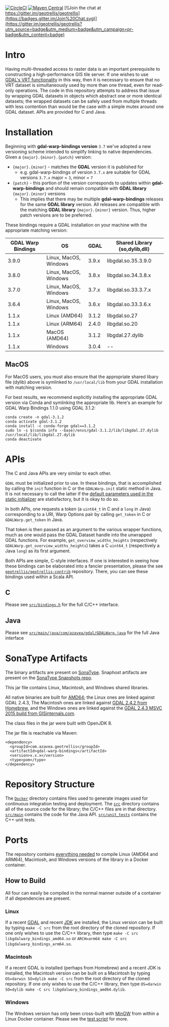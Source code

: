 [![CircleCI](https://circleci.com/gh/geotrellis/gdal-warp-bindings.svg?style=svg)](https://circleci.com/gh/geotrellis/gdal-warp-bindings) [![Maven Central](https://img.shields.io/maven-central/v/com.azavea.geotrellis/gdal-warp-bindings)](https://search.maven.org/artifact/com.azavea.geotrellis/gdal-warp-bindings) [![Join the chat at https://gitter.im/geotrellis/geotrellis](https://badges.gitter.im/Join%20Chat.svg)](https://gitter.im/geotrellis/geotrellis?utm_source=badge&utm_medium=badge&utm_campaign=pr-badge&utm_content=badge)

# Intro #

Having multi-threaded access to raster data is an important prerequisite to constructing a high-performance GIS tile server.
If one wishes to use [GDAL's VRT functionality](https://www.gdal.org/gdal_vrttut.html) in this way, then it is necessary to ensure that no VRT dataset is simultaneously used by more than one thread, even for read-only operations.
The code in this repository attempts to address that issue by wrapping GDAL datasets in objects which abstract one or more identical datasets; the wrapped datasets can be safely used from multiple threads with less contention than would be the case with a simple mutex around one GDAL dataset.
APIs are provided for C and Java.

# Installation #

Beginning with **gdal-warp-bindings version** `3.7` we've adopted a new versioning scheme intended to simplify linking to native dependencies. Given a `{major}.{minor}.{patch}` version:
* `{major}.{minor}` - matches the **GDAL** version it is published for
  * e.g. gdal-warp-bindings of version `3.7.x` are suitable for GDAL versions `3.7.x` major = `3`, minor = `7`
* `{patch}` - this portion of the version corresponds to updates within **gdal-warp-bindings** and should remain compatible with **GDAL library** `{major}.{minor}` versions
  * This implies that there may be multiple **gdal-warp-bindings** releases for the same **GDAL library** version. All releases are compatible with the matching **GDAL library** `{major}.{minor}` version. Thus, higher patch versions are to be preferred.

These bindings require a GDAL installation on your machine with the appropriate matching version:

| GDAL Warp Bindings | OS                    |  GDAL | Shared Library {so,dylib,dll} |
|--------------------|-----------------------|-------|-------------------------------|
|              3.9.0 | Linux, MacOS, Windows | 3.9.x | libgdal.so.35.3.9.0           |
|              3.8.0 | Linux, MacOS, Windows | 3.8.x | libgdal.so.34.3.8.x           |
|              3.7.0 | Linux, MacOS, Windows | 3.7.x | libgdal.so.33.3.7.x           |
|              3.6.4 | Linux, MacOS, Windows | 3.6.x | libgdal.so.33.3.6.x           |
|              1.1.x | Linux (AMD64)         | 3.1.2 | libgdal.so.27                 |
|              1.1.x | Linux (ARM64)         | 2.4.0 | libgdal.so.20                 |
|              1.1.x | MacOS (AMD64)         | 3.1.2 | libgdal.27.dylib              |
|              1.1.x | Windows               | 3.0.4 | --                            |

## MacOS ##

For MacOS users, you must also ensure that the appropriate shared libary file (dylib) above is symlinked to `/usr/local/lib` from your GDAL installation with matching version.

For best results, we recommend explicitly installing the appropriate GDAL version via Conda and symlinking the appropriate lib. Here's an example for GDAL Warp Bindings 1.1.0 using GDAL 3.1.2:

```shell
conda create -n gdal-3.1.2
conda activate gdal-3.1.2
conda install -c conda-forge gdal==3.1.2
sudo ln -s $(conda info --base)/envs/gdal-3.1.2/lib/libgdal.27.dylib /usr/local/lib/libgdal.27.dylib
conda deactivate
```

# APIs #

The C and Java APIs are very similar to each other.

`GDAL` must be initialized prior to use.
In these bindings, that is accomplished by calling the `init` function in C or the `GDALWarp.init` static method in Java.
It is not necessary to call the latter if the [default parameters used in the static initializer](https://github.com/geotrellis/gdal-warp-bindings/blob/master/src/main/java/com/azavea/gdal/GDALWarp.java#L72) are statisfactory, but it is okay to do so.

In both APIs, one requests a token (a `uint64_t` in C and a `long` in Java) corresponding to a URI, Warp Options pair by calling `get_token` in C or `GDALWarp.get_token` in Java.

That token is then passed as an argument to the various wrapper functions, much as one would pass the GDAL Dataset handle into the unwrapped GDAL functions.
For example, `get_overview_widths_heights` (respectively `GDALWarp.get_overview_widths_heights`) takes a C `uint64_t` (respectively a Java `long`) as its first argument.

Both APIs are simple, C-style interfaces.
If one is interested in seeing how these bindings can be elaborated into a fancier presentation, please the see [`geotrellis/geotrellis-contrib`](https://github.com/geotrellis/geotrellis-contrib/) repository.
There, you can see these bindings used within a Scala API.

## C ##

Please see [`src/bindings.h`](src/bindings.h) for the full C/C++ interface.

## Java ##

Please see [`src/main/java/com/azavea/gdal/GDALWarp.java`](src/main/java/com/azavea/gdal/GDALWarp.java) for the full Java interface

# SonaType Artifacts #

The binary artifacts are present on [SonaType](https://search.maven.org/artifact/com.azavea.geotrellis/gdal-warp-bindings).
Snaphost artifacts are present on the [SonaType Snapshots repo](https://oss.sonatype.org/content/repositories/snapshots).

This jar file contains Linux, Macintosh, and Windows shared libraries.

All native binaries are built for [AMD64](https://en.wikipedia.org/wiki/X86-64#AMD64); the Linux ones are linked against GDAL 2.4.3, The Macintosh ones are linked against [GDAL 2.4.2 from Homebrew](https://formulae.brew.sh/formula/gdal#default), and the Windows ones are linked against the [GDAL 2.4.3 MSVC 2015 build from GISinternals.com](http://www.gisinternals.com/release.php).

The class files in the jar were built with OpenJDK 8.

The jar file is reachable via Maven:
```
<dependency>
  <groupId>com.azavea.geotrellis</groupId>
  <artifactId>gdal-warp-bindings</artifactId>
  <version>x.x.x</version>
  <type>pom</type>
</dependency>
```

# Repository Structure #

The [`Docker`](Docker) directory contains files used to generate images used for continuous integration testing and deployment.
The [`src`](src) directory contains all of the source code for the library; the C/C++ files are in that directory.
[`src/main`](src/main) contains the code for the Java API.
[`src/unit_tests`](src/unit_tests) contains the C++ unit tests.

# Ports #

The repository contains [everything needed](Docker/Dockerfile.environment) to compile Linux (AMD64 and ARM64), Macintosh, and Windows versions of the library in a Docker container.

## How to Build ##

All four can easily be compiled in the normal manner outside of a container if all dependencies are present.

### Linux ###

If a recent [GDAL](https://www.gdal.org/) and recent [JDK](https://openjdk.java.net/) are installed, the Linux version can be built by typing `make -C src` from the root directory of the cloned repository.
If one only wishes to use the C/C++ library, then type `make -C src libgdalwarp_bindings_amd64.so` or `ARCH=arm64 make -C src libgdalwarp_bindings_arm64.so`.

### Macintosh ###

If a recent GDAL is installed (perhaps from Homebrew) and a recent JDK is installed, the Macintosh version can be built on a Macintosh by typing `OS=darwin SO=dylib make -C src` from the root directory of the cloned repository.
If one only wishes to use the C/C++ library, then type `OS=darwin SO=dylib make -C src libgdalwarp_bindings_amd64.dylib`.

### Windows ###

The Windows version has only been cross-built with [MinGW](http://www.mingw.org/wiki/InstallationHOWTOforMinGW) from within a Linux Docker container.
Please see the [test script](scripts/tests.sh) for more.
